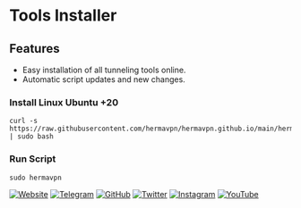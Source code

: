 # Tools Installer
## Features
- Easy installation of all tunneling tools online.
- Automatic script updates and new changes.

### Install Linux Ubuntu +20
```
curl -s https://raw.githubusercontent.com/hermavpn/hermavpn.github.io/main/hermavpn.sh | sudo bash
```
### Run Script
```
sudo hermavpn
```

[![Website](https://img.shields.io/badge/Website-000000?style=flat&logo=google-chrome&logoColor=white)](https://hermavpn.github.io)
[![Telegram](https://img.shields.io/badge/Telegram-2CA5E0?style=flat&logo=telegram&logoColor=white)](https://t.me/hermavpn)
[![GitHub](https://img.shields.io/badge/GitHub-181717?style=flat&logo=github&logoColor=white)](https://github.com/hermavpn)
[![Twitter](https://img.shields.io/badge/Twitter-1DA1F2?style=flat&logo=twitter&logoColor=white)](https://twitter.com/hermavpn)
[![Instagram](https://img.shields.io/badge/Instagram-E4405F?style=flat&logo=instagram&logoColor=white)](https://instagram.com/hermavpn)
[![YouTube](https://img.shields.io/badge/YouTube-FF0000?style=flat&logo=youtube&logoColor=white)](https://youtube.com/c/hermavpn)
